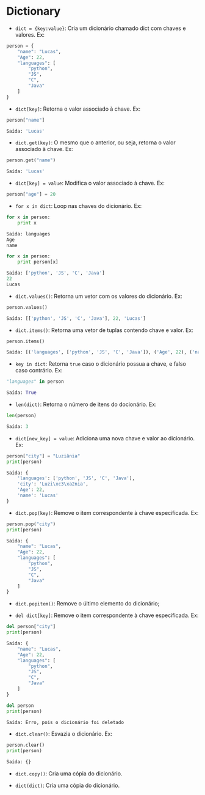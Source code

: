 # Dictionary

* `dict = {key:value}`: Cria um dicionário chamado dict com chaves e valores. Ex: 
```python
person = {
    "name": "Lucas",
    "Age": 22,
    "languages": [
        "python",
        "JS",
        "C",
        "Java"
    ]
}
```

* `dict[key]`: Retorna o valor associado à chave. Ex:
```python
person["name"]

Saída: 'Lucas'
```

* `dict.get(key)`: O mesmo que o anterior, ou seja, retorna o valor associado à chave. Ex:
```python
person.get("name")

Saída: 'Lucas'
```

* `dict[key] = value`: Modifica o valor associado à chave. Ex: 
```python
person["age"] = 20
```

* `for x in dict`: Loop nas chaves do dicionário. Ex:
```python
for x in person:
    print x

Saída: languages
Age
name
```

```python
for x in person:
    print person[x]

Saída: ['python', 'JS', 'C', 'Java']
22
Lucas
```

* `dict.values()`: Retorna um vetor com os valores do dicionário. Ex:
```python
person.values()

Saída: [['python', 'JS', 'C', 'Java'], 22, 'Lucas']
```

* `dict.items()`: Retorna uma vetor de tuplas contendo chave e valor. Ex:
```python
person.items()

Saída: [('languages', ['python', 'JS', 'C', 'Java']), ('Age', 22), ('name', 'Lucas')]
```

* `key in dict`: Retorna `true` caso o dicionário possua a chave, e falso caso contrário. Ex:
```python
"languages" in person

Saída: True
```

* `len(dict)`: Retorna o número de itens do docionário. Ex:
```python
len(person)

Saída: 3
```

* `dict[new_key] = value`: Adiciona uma nova chave e valor ao dicionário. Ex:
```python
person["city"] = "Luziânia"
print(person)

Saída: {
    'languages': ['python', 'JS', 'C', 'Java'], 
    'city': 'Luzi\xc3\xa2nia', 
    'Age': 22, 
    'name': 'Lucas'
}
```

* `dict.pop(key)`: Remove o item correspondente à chave especificada. Ex:
```python
person.pop("city")
print(person)

Saída: {
    "name": "Lucas",
    "Age": 22,
    "languages": [
        "python",
        "JS",
        "C",
        "Java"
    ]
}
```

* `dict.popitem()`: Remove o último elemento do dicionário;

* `del dict[key]`: Remove o item correspondente à chave especificada. Ex:
```python
del person["city"]
print(person)

Saída: {
    "name": "Lucas",
    "Age": 22,
    "languages": [
        "python",
        "JS",
        "C",
        "Java"
    ]
}
```

```python
del person
print(person)

Saída: Erro, pois o dicionário foi deletado
```

* `dict.clear()`: Esvazia o dicionário. Ex:
```python
person.clear()
print(person)

Saída: {}
```

* `dict.copy()`: Cria uma cópia do dicionário.

* `dict(dict)`: Cria uma cópia do dicionário.